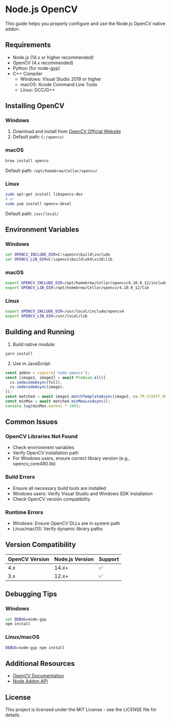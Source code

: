 # Node.js OpenCV

This guide helps you properly configure and use the Node.js OpenCV native addon.

## Requirements

- Node.js (14.x or higher recommended)
- OpenCV (4.x recommended)
- Python (for node-gyp)
- C++ Compiler
  - Windows: Visual Studio 2019 or higher
  - macOS: Xcode Command Line Tools
  - Linux: GCC/G++

## Installing OpenCV

### Windows
1. Download and install from [OpenCV Official Website](https://opencv.org/releases/)
2. Default path: `C:/opencv/`

### macOS
```bash
brew install opencv
```
Default path: `/opt/homebrew/Cellar/opencv/`

### Linux
```bash
sudo apt-get install libopencv-dev
# or
sudo yum install opencv-devel
```
Default path: `/usr/local/`

## Environment Variables

### Windows
```cmd
set OPENCV_INCLUDE_DIR=C:\opencv\build\include
set OPENCV_LIB_DIR=C:\opencv\build\x64\vc16\lib
```

### macOS
```bash
export OPENCV_INCLUDE_DIR=/opt/homebrew/Cellar/opencv/4.10.0_12/include/opencv4
export OPENCV_LIB_DIR=/opt/homebrew/Cellar/opencv/4.10.0_12/lib
```

### Linux
```bash
export OPENCV_INCLUDE_DIR=/usr/local/include/opencv4
export OPENCV_LIB_DIR=/usr/local/lib
```

## Building and Running

1. Build native module:
```bash
yarn install
```

2. Use in JavaScript:
```javascript
const addon = require('node-opencv');
const [image1, image2] = await Promise.all([
  cv.imdecodeAsync(full),
  cv.imdecodeAsync(image),
]);
const matched = await image1.matchTemplateAsync(image2, cv.TM_CCOEFF_NORMED);
const minMax = await matched.minMaxLocAsync();
console.log(minMax.maxVal * 100);
```

## Common Issues

### OpenCV Libraries Not Found
- Check environment variables
- Verify OpenCV installation path
- For Windows users, ensure correct library version (e.g., opencv_core480.lib)

### Build Errors
- Ensure all necessary build tools are installed
- Windows users: Verify Visual Studio and Windows SDK installation
- Check OpenCV version compatibility

### Runtime Errors
- Windows: Ensure OpenCV DLLs are in system path
- Linux/macOS: Verify dynamic library paths

## Version Compatibility

| OpenCV Version | Node.js Version | Support |
|---------------|----------------|----------|
| 4.x           | 14.x+          | ✅       |
| 3.x           | 12.x+          | ✅       |

## Debugging Tips

### Windows
```cmd
set DEBUG=node-gyp
npm install
```

### Linux/macOS
```bash
DEBUG=node-gyp npm install
```


## Additional Resources

- [OpenCV Documentation](https://docs.opencv.org/)
- [Node Addon API](https://github.com/nodejs/node-addon-api)

## License

This project is licensed under the MIT License - see the LICENSE file for details.